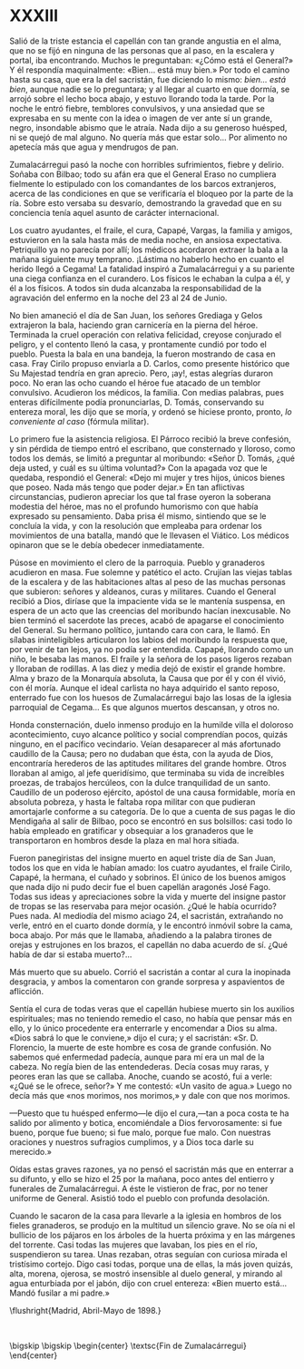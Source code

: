 # XXXIII

Salió de la triste estancia el capellán con tan grande angustia en el alma, que
no se fijó en ninguna de las personas que al paso, en la escalera y portal, iba
encontrando. Muchos le preguntaban: «¿Cómo está el General?» Y él respondía
maquinalmente: «Bien... está muy bien.» Por todo el camino hasta su casa, que
era la del sacristán, fue diciendo lo mismo: *bien... está bien*, aunque nadie
se lo preguntara; y al llegar al cuarto en que dormía, se arrojó sobre el lecho
boca abajo, y estuvo llorando toda la tarde. Por la noche le entró fiebre,
temblores convulsivos, y una ansiedad que se expresaba en su mente con la idea
o imagen de ver ante sí un grande, negro, insondable abismo que le atraía. Nada
dijo a su generoso huésped, ni se quejó de mal alguno. No quería más que estar
solo... Por alimento no apetecía más que agua y mendrugos de pan.

Zumalacárregui pasó la noche con horribles sufrimientos, fiebre y delirio.
Soñaba con Bilbao; todo su afán era que el General Eraso no cumpliera fielmente
lo estipulado con los comandantes de los barcos extranjeros, acerca de las
condiciones en que se verificaría el bloqueo por la parte de la ría. Sobre esto
versaba su desvarío, demostrando la gravedad que en su conciencia tenía aquel
asunto de carácter internacional.

Los cuatro ayudantes, el fraile, el cura, Capapé, Vargas, la familia y amigos,
estuvieron en la sala hasta más de media noche, en ansiosa expectativa.
Petriquillo ya no parecía por allí; los médicos acordaron extraer la bala a la
mañana siguiente muy temprano. ¡Lástima no haberlo hecho en cuanto el herido
llegó a Cegama! La fatalidad inspiró a Zumalacárregui y a su pariente una ciega
confianza en el curandero. Los físicos le echaban la culpa a él, y él a los
físicos. A todos sin duda alcanzaba la responsabilidad de la agravación del
enfermo en la noche del 23 al 24 de Junio.

No bien amaneció el día de San Juan, los señores Grediaga y Gelos extrajeron la
bala, haciendo gran carnicería en la pierna del héroe. Terminada la cruel
operación con relativa felicidad, creyose conjurado el peligro, y el contento
llenó la casa, y prontamente cundió por todo el pueblo. Puesta la bala en una
bandeja, la fueron mostrando de casa en casa. Fray Cirilo propuso enviarla a D.
Carlos, como presente histórico que Su Majestad tendría en gran aprecio. Pero,
¡ay!, estas alegrías duraron poco. No eran las ocho cuando el héroe fue atacado
de un temblor convulsivo. Acudieron los médicos, la familia. Con medias
palabras, pues enteras difícilmente podía pronunciarlas, D. Tomás, conservando
su entereza moral, les dijo que se moría, y ordenó se hiciese pronto, pronto,
*lo conveniente al caso* (fórmula militar).

Lo primero fue la asistencia religiosa. El Párroco recibió la breve confesión,
y sin pérdida de tiempo entró el escribano, que consternado y lloroso, como
todos los demás, se limitó a preguntar al moribundo: «Señor D. Tomás, ¿qué deja
usted, y cuál es su última voluntad?» Con la apagada voz que le quedaba,
respondió el General: «Dejo mi mujer y tres hijos, únicos bienes que poseo.
Nada más tengo que poder dejar.» En tan aflictivas circunstancias, pudieron
apreciar los que tal frase oyeron la soberana modestia del héroe, mas no el
profundo humorismo con que había expresado su pensamiento. Daba prisa él mismo,
sintiendo que se le concluía la vida, y con la resolución que empleaba para
ordenar los movimientos de una batalla, mandó que le llevasen el Viático. Los
médicos opinaron que se le debía obedecer inmediatamente.

Púsose en movimiento el clero de la parroquia. Pueblo y granaderos acudieron en
masa. Fue solemne y patético el acto. Crujían las viejas tablas de la escalera
y de las habitaciones altas al peso de las muchas personas que subieron:
señores y aldeanos, curas y militares. Cuando el General recibió a Dios,
diríase que la impaciente vida se le mantenía suspensa, en espera de un acto
que las creencias del moribundo hacían inexcusable. No bien terminó el
sacerdote las preces, acabó de apagarse el conocimiento del General. Su hermano
político, juntando cara con cara, le llamó. En sílabas ininteligibles
articularon los labios del moribundo la respuesta que, por venir de tan lejos,
ya no podía ser entendida. Capapé, llorando como un niño, le besaba las manos.
El fraile y la señora de los pasos ligeros rezaban y lloraban de rodillas.
A las diez y media dejó de existir el grande hombre. Alma y brazo de la
Monarquía absoluta, la Causa que por él y con él vivió, con él moría. Aunque el
ideal carlista no haya adquirido el santo reposo, enterrado fue con los huesos
de Zumalacárregui bajo las losas de la iglesia parroquial de Cegama... Es que
algunos muertos descansan, y otros no.

Honda consternación, duelo inmenso produjo en la humilde villa el doloroso
acontecimiento, cuyo alcance político y social comprendían pocos, quizás
ninguno, en el pacífico vecindario. Veían desaparecer al más afortunado
caudillo de la Causa; pero no dudaban que ésta, con la ayuda de Dios,
encontraría herederos de las aptitudes militares del grande hombre. Otros
lloraban al amigo, al jefe queridísimo, que terminaba su vida de increíbles
proezas, de trabajos hercúleos, con la dulce tranquilidad de un santo. Caudillo
de un poderoso ejército, apóstol de una causa formidable, moría en absoluta
pobreza, y hasta le faltaba ropa militar con que pudieran amortajarle conforme
a su categoría. De lo que a cuenta de sus pagas le dio Mendigaña al salir de
Bilbao, poco se encontró en sus bolsillos: casi todo lo había empleado en
gratificar y obsequiar a los granaderos que le transportaron en hombros desde
la plaza en mal hora sitiada.

Fueron panegiristas del insigne muerto en aquel triste día de San Juan, todos
los que en vida le habían amado: los cuatro ayudantes, el fraile Cirilo,
Capapé, la hermana, el cuñado y sobrinos. El único de los buenos amigos que
nada dijo ni pudo decir fue el buen capellán aragonés José Fago. Todas sus
ideas y apreciaciones sobre la vida y muerte del insigne pastor de tropas se
las reservaba para mejor ocasión. ¿Qué le había ocurrido? Pues nada. Al
mediodía del mismo aciago 24, el sacristán, extrañando no verle, entró en el
cuarto donde dormía, y le encontró inmóvil sobre la cama, boca abajo. Por más
que le llamaba, añadiendo a la palabra tirones de orejas y estrujones en los
brazos, el capellán no daba acuerdo de sí. ¿Qué había de dar si estaba
muerto?...

Más muerto que su abuelo. Corrió el sacristán a contar al cura la inopinada
desgracia, y ambos la comentaron con grande sorpresa y aspavientos de
aflicción.

Sentía el cura de todas veras que el capellán hubiese muerto sin los auxilios
espirituales; mas no teniendo remedio el caso, no había que pensar más en ello,
y lo único procedente era enterrarle y encomendar a Dios su alma. «Dios sabrá
lo que le conviene,» dijo el cura; y el sacristán: «Sr. D. Florencio, la muerte
de este hombre es cosa de grande confusión. No sabemos qué enfermedad padecía,
aunque para mí era un mal de la cabeza. No regía bien de las entendederas.
Decía cosas muy raras, y peores eran las que se callaba. Anoche, cuando se
acostó, fui a verle: «¿Qué se le ofrece, señor?» Y me contestó: «Un vasito de
agua.» Luego no decía más que «nos morimos, nos morimos,» y dale con que nos
morimos.

—Puesto que tu huésped enfermo—le dijo el cura,—tan a poca costa te ha salido
por alimento y botica, encomiéndale a Dios fervorosamente: si fue bueno, porque
fue bueno; si fue malo, porque fue malo. Con nuestras oraciones y nuestros
sufragios cumplimos, y a Dios toca darle su merecido.»

Oídas estas graves razones, ya no pensó el sacristán más que en enterrar a su
difunto, y ello se hizo el 25 por la mañana, poco antes del entierro
y funerales de Zumalacárregui. A éste le vistieron de frac, por no tener
uniforme de General. Asistió todo el pueblo con profunda desolación.

Cuando le sacaron de la casa para llevarle a la iglesia en hombros de los
fieles granaderos, se produjo en la multitud un silencio grave. No se oía ni el
bullicio de los pájaros en los árboles de la huerta próxima y en las márgenes
del torrente. Casi todas las mujeres que lavaban, los pies en el río,
suspendieron su tarea. Unas rezaban, otras seguían con curiosa mirada el
tristísimo cortejo. Digo casi todas, porque una de ellas, la más joven quizás,
alta, morena, ojerosa, se mostró insensible al duelo general, y mirando al agua
enturbiada por el jabón, dijo con cruel entereza: «Bien muerto está... Mandó
fusilar a mi padre.»

<!---
<div style="text-align:right">Madrid, Abril-Mayo 1898.</div>
<p> </p>
-->

\flushright{Madrid, Abril-Mayo de 1898.} 

<!---
<div style="text-align:center; font-variant:small-caps;">Fin de Zumalacárregui</div>
-->

<p> </p>

\bigskip
\bigskip
\begin{center}
\textsc{Fin de Zumalacárregui}
\end{center}
